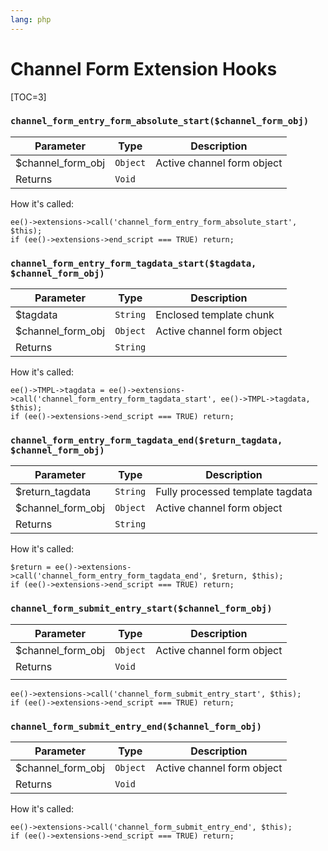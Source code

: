 ```yaml
---
lang: php
---
```


<!--
    This source file is part of the open source project
    ExpressionEngine User Guide (https://github.com/ExpressionEngine/ExpressionEngine-User-Guide)

    @link      https://expressionengine.com/
    @copyright Copyright (c) 2003-2020, Packet Tide, LLC (https://ellislab.com)
    @license   https://expressionengine.com/license Licensed under Apache License, Version 2.0
-->

# Channel Form Extension Hooks

[TOC=3]

### `channel_form_entry_form_absolute_start($channel_form_obj)`

| Parameter          | Type     | Description                |
| ------------------ | -------- | -------------------------- |
| \$channel_form_obj | `Object` | Active channel form object |
| Returns            | `Void`   |                            |

How it's called:

    ee()->extensions->call('channel_form_entry_form_absolute_start', $this);
    if (ee()->extensions->end_script === TRUE) return;

### `channel_form_entry_form_tagdata_start($tagdata, $channel_form_obj)`

| Parameter          | Type     | Description                |
| ------------------ | -------- | -------------------------- |
| \$tagdata          | `String` | Enclosed template chunk    |
| \$channel_form_obj | `Object` | Active channel form object |
| Returns            | `String` |                            |

How it's called:

    ee()->TMPL->tagdata = ee()->extensions->call('channel_form_entry_form_tagdata_start', ee()->TMPL->tagdata, $this);
    if (ee()->extensions->end_script === TRUE) return;

### `channel_form_entry_form_tagdata_end($return_tagdata, $channel_form_obj)`

| Parameter          | Type     | Description                      |
| ------------------ | -------- | -------------------------------- |
| \$return_tagdata   | `String` | Fully processed template tagdata |
| \$channel_form_obj | `Object` | Active channel form object       |
| Returns            | `String` |                                  |

How it's called:

    $return = ee()->extensions->call('channel_form_entry_form_tagdata_end', $return, $this);
    if (ee()->extensions->end_script === TRUE) return;

### `channel_form_submit_entry_start($channel_form_obj)`

| Parameter          | Type     | Description                |
| ------------------ | -------- | -------------------------- |
| \$channel_form_obj | `Object` | Active channel form object |
| Returns            | `Void`   |                            |
|                    |          |                            |

    ee()->extensions->call('channel_form_submit_entry_start', $this);
    if (ee()->extensions->end_script === TRUE) return;

### `channel_form_submit_entry_end($channel_form_obj)`

| Parameter          | Type     | Description                |
| ------------------ | -------- | -------------------------- |
| \$channel_form_obj | `Object` | Active channel form object |
| Returns            | `Void`   |                            |

How it's called:

    ee()->extensions->call('channel_form_submit_entry_end', $this);
    if (ee()->extensions->end_script === TRUE) return;
